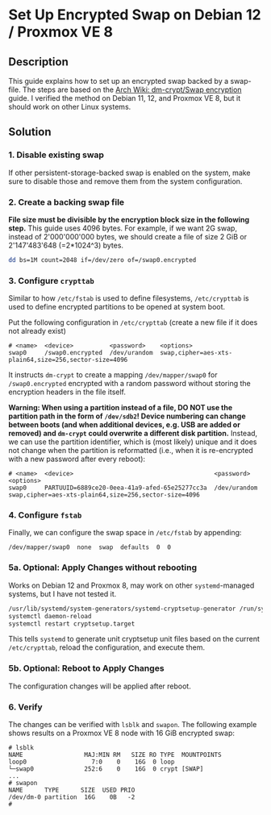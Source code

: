 # Set Up Encrypted Swap on Debian 12 / Proxmox VE 8

## Description

This guide explains how to set up an encrypted swap backed by a swap-file.
The steps are based on the [Arch Wiki: dm-crypt/Swap encryption](https://wiki.archlinux.org/title/Dm-crypt/Swap_encryption) guide.
I verified the method on Debian 11, 12, and Proxmox VE 8, but it should work on other Linux systems.

## Solution

### 1. Disable existing swap

If other persistent-storage-backed swap is enabled on the system, make sure to disable those and remove them from the system configuration.

### 2. Create a backing swap file

**File size must be divisible by the encryption block size in the following step.** This guide uses 4096 bytes. For example, if we want 2G swap, instead of 2'000'000'000 bytes, we should create a file of size 2 GiB or 2'147'483'648 (=2*1024^3) bytes.

```bash
dd bs=1M count=2048 if=/dev/zero of=/swap0.encrypted
```

### 3. Configure `crypttab`

Similar to how `/etc/fstab` is used to define filesystems, `/etc/crypttab` is used to define encrypted partitions to be opened at system boot.

Put the following configuration in `/etc/crypttab` (create a new file if it does not already exist)
```
# <name>  <device>          <password>    <options>
swap0     /swap0.encrypted  /dev/urandom  swap,cipher=aes-xts-plain64,size=256,sector-size=4096
```

It instructs `dm-crypt` to create a mapping `/dev/mapper/swap0` for `/swap0.encrypted` encrypted with a random password without storing the encryption headers in the file itself.

**Warning: When using a partition instead of a file, DO NOT use the partition path in the form of `/dev/sdb2`! Device numbering can change between boots (and when additional devices, e.g. USB are added or removed) and `dm-crypt` could overwrite a different disk partition.** Instead, we can use the partition identifier, which is (most likely) unique and it does not change when the partition is reformatted (i.e., when it is re-encrypted with a new password after every reboot):
```
# <name>  <device>                                       <password>    <options>
swap0     PARTUUID=6889ce20-0eea-41a9-afed-65e25277cc3a  /dev/urandom  swap,cipher=aes-xts-plain64,size=256,sector-size=4096
```

### 4. Configure `fstab`

Finally, we can configure the swap space in `/etc/fstab` by appending:
```
/dev/mapper/swap0  none  swap  defaults  0  0
```

### 5a. Optional: Apply Changes without rebooting

Works on Debian 12 and Proxmox 8, may work on other `systemd`-managed systems, but I have not tested it.

```bash
/usr/lib/systemd/system-generators/systemd-cryptsetup-generator /run/systemd/generator
systemctl daemon-reload
systemctl restart cryptsetup.target
```

This tells `systemd` to generate unit cryptsetup unit files based on the current `/etc/crypttab`, reload the configuration, and execute them.


### 5b. Optional: Reboot to Apply Changes

The configuration changes will be applied after reboot.

### 6. Verify

The changes can be verified with `lsblk` and `swapon`.
The following example shows results on a Proxmox VE 8 node with 16 GiB encrypted swap:
```
# lsblk
NAME                 MAJ:MIN RM   SIZE RO TYPE  MOUNTPOINTS
loop0                  7:0    0    16G  0 loop  
└─swap0              252:6    0    16G  0 crypt [SWAP]
...
# swapon
NAME      TYPE      SIZE  USED PRIO
/dev/dm-0 partition  16G    0B   -2
#
```
